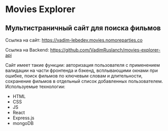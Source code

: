 # Movies Explorer
## Мультистраничный сайт для поиска фильмов

Ссылка на сайт: https://vadim-lebedev.movies.nomoreparties.co

Ссылка на Backend: https://github.com/VadimRuslanch/movies-explorer-api

Сайт имеет такие функции: авторизация пользователя с применением валидации на части фронтенда и бэкенд, всплывающими окнами при ошибке, поиск фильмов по ключевым словам и длительности, сохранение фильмов в отдельный список добавленных пользователем.
Используемые технологии: 
<ul>
<li>HTML</li>
<li>CSS</li>
<li>JS</li>
<li>React</li>
<li>Express.js</li>
<li>mongoDB</li>
</ul>
